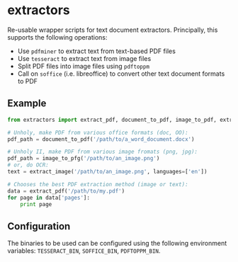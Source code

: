 # extractors

Re-usable wrapper scripts for text document extractors. Principally, this supports the following operations:

* Use ``pdfminer`` to extract text from text-based PDF files
* Use ``tesseract`` to extract text from image files
* Split PDF files into image files using ``pdftoppm``
* Call on ``soffice`` (i.e. libreoffice) to convert other text document formats to PDF

## Example

```python
from extractors import extract_pdf, document_to_pdf, image_to_pdf, extract_image

# Unholy, make PDF from various office formats (doc, OO):
pdf_path = document_to_pdf('/path/to/a_word_document.docx')

# Unholy II, make PDF from various image fromats (png, jpg):
pdf_path = image_to_pfg('/path/to/an_image.png')
# or, do OCR:
text = extract_image('/path/to/an_image.png', languages=['en'])

# Chooses the best PDF extraction method (image or text):
data = extract_pdf('/path/to/my.pdf')
for page in data['pages']:
    print page

```

## Configuration

The binaries to be used can be configured using the following environment variables: ``TESSERACT_BIN``, ``SOFFICE_BIN``, ``PDFTOPPM_BIN``.

